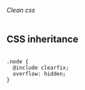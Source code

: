 <em class="active">Clean css</em>
<br>
<br>
<h2>CSS inheritance</h2>

<pre><code class="sass">
.node {
  @include clearfix;
  overflow: hidden;
}
</code></pre>